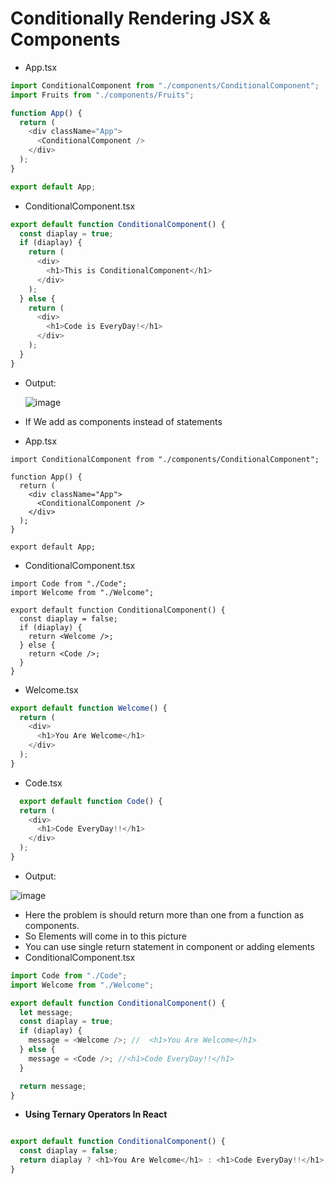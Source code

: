 # Conditionally Rendering JSX & Components

* App.tsx

```javascript
import ConditionalComponent from "./components/ConditionalComponent";
import Fruits from "./components/Fruits";

function App() {
  return (
    <div className="App">
      <ConditionalComponent />
    </div>
  );
}

export default App;
```

* ConditionalComponent.tsx

```javascript
export default function ConditionalComponent() {
  const diaplay = true;
  if (diaplay) {
    return (
      <div>
        <h1>This is ConditionalComponent</h1>
      </div>
    );
  } else {
    return (
      <div>
        <h1>Code is EveryDay!</h1>
      </div>
    );
  }
}

```
  
* Output:

  ![image](https://github.com/veerrajukakarla434/2025-Front-End-Technology-Stack-Pilot-Project/assets/40323661/90d36599-bd78-4fb0-bcd1-28f4cf8fdf06)

* If We add as components instead of statements
* App.tsx
  
```javascripts
import ConditionalComponent from "./components/ConditionalComponent";

function App() {
  return (
    <div className="App">
      <ConditionalComponent />
    </div>
  );
}

export default App;
```

* ConditionalComponent.tsx
  
```javascripts
import Code from "./Code";
import Welcome from "./Welcome";

export default function ConditionalComponent() {
  const diaplay = false;
  if (diaplay) {
    return <Welcome />;
  } else {
    return <Code />;
  }
}
```
* Welcome.tsx
  
```javascript
export default function Welcome() {
  return (
    <div>
      <h1>You Are Welcome</h1>
    </div>
  );
}

```
* Code.tsx
  
```javascript
  export default function Code() {
  return (
    <div>
      <h1>Code EveryDay!!</h1>
    </div>
  );
}

```
 
* Output:

![image](https://github.com/veerrajukakarla434/2025-Front-End-Technology-Stack-Pilot-Project/assets/40323661/4207a1ae-9707-4bc7-839b-7684c7ea6504)

* Here the problem is should return more than one from a function as components.
* So Elements will come in to this picture
* You can use single return statement in component or adding elements
* ConditionalComponent.tsx  
```javascript
import Code from "./Code";
import Welcome from "./Welcome";

export default function ConditionalComponent() {
  let message;
  const diaplay = true;
  if (diaplay) {
    message = <Welcome />; //  <h1>You Are Welcome</h1>
  } else {
    message = <Code />; //<h1>Code EveryDay!!</h1>
  }

  return message;
}
```
* **Using Ternary Operators In React**

```javascript

export default function ConditionalComponent() {
  const diaplay = false;
  return diaplay ? <h1>You Are Welcome</h1> : <h1>Code EveryDay!!</h1>;
}

```

